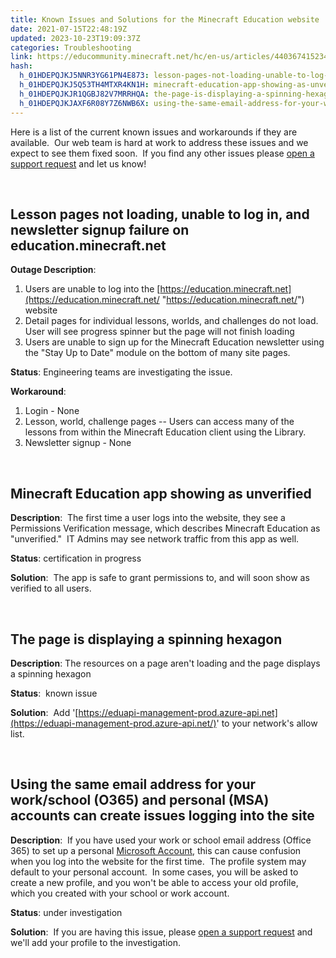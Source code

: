 ```yaml
---
title: Known Issues and Solutions for the Minecraft Education website
date: 2021-07-15T22:48:19Z
updated: 2023-10-23T19:09:37Z
categories: Troubleshooting
link: https://educommunity.minecraft.net/hc/en-us/articles/4403674152340-Known-Issues-and-Solutions-for-the-Minecraft-Education-website
hash:
  h_01HDEPQJKJ5NNR3YG61PN4E873: lesson-pages-not-loading-unable-to-log-in-and-newsletter-signup-failure-on-educationminecraftnet
  h_01HDEPQJKJ5Q53TH4MTXR4KN1H: minecraft-education-app-showing-as-unverified
  h_01HDEPQJKJR1QGBJ82V7MRRHQA: the-page-is-displaying-a-spinning-hexagon
  h_01HDEPQJKJAXF6R08Y7Z6NWB6X: using-the-same-email-address-for-your-workschool-o365-and-personal-msa-accounts-can-create-issues-logging-into-the-site
---
```


Here is a list of the current known issues and workarounds if they are available.  Our web team is hard at work to address these issues and we expect to see them fixed soon.  If you find any other issues please [open a support request](https://aka.ms/MEE_New_Request) and let us know!

 

## Lesson pages not loading, unable to log in, and newsletter signup failure on education.minecraft.net

**Outage Description**:

1.  Users are unable to log into the [https://education.minecraft.net](https://education.minecraft.net/ "https://education.minecraft.net/") website 
2.  Detail pages for individual lessons, worlds, and challenges do not load. User will see progress spinner but the page will not finish loading
3.  Users are unable to sign up for the Minecraft Education newsletter using the "Stay Up to Date" module on the bottom of many site pages.  

**Status**: Engineering teams are investigating the issue. 

**Workaround**:

1.  Login - None
2.  Lesson, world, challenge pages -- Users can access many of the lessons from within the Minecraft Education client using the Library. 
3.  Newsletter signup - None

 

## Minecraft Education app showing as unverified

**Description**:  The first time a user logs into the website, they see a Permissions Verification message, which describes Minecraft Education as "unverified."  IT Admins may see network traffic from this app as well. 

**Status**: certification in progress

**Solution**:  The app is safe to grant permissions to, and will soon show as verified to all users.

 

## The page is displaying a spinning hexagon

**Description**: The resources on a page aren't loading and the page displays a spinning hexagon

**Status**:  known issue

**Solution**:  Add '[https://eduapi-management-prod.azure-api.net](https://eduapi-management-prod.azure-api.net/)' to your network's allow list.

 

## Using the same email address for your work/school (O365) and personal (MSA) accounts can create issues logging into the site

**Description**:  If you have used your work or school email address (Office 365) to set up a personal [Microsoft Account](https://account.microsoft.com/account), this can cause confusion when you log into the website for the first time.  The profile system may default to your personal account.  In some cases, you will be asked to create a new profile, and you won't be able to access your old profile, which you created with your school or work account.

**Status**: under investigation

**Solution**:  If you are having this issue, please [open a support request](https://aka.ms/MEE_New_Request) and we'll add your profile to the investigation.
